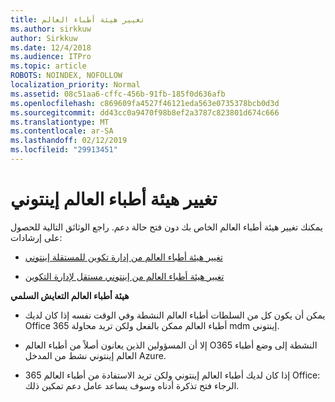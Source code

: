 ```yaml
---
title: تغيير هيئة أطباء العالم
ms.author: sirkkuw
author: Sirkkuw
ms.date: 12/4/2018
ms.audience: ITPro
ms.topic: article
ROBOTS: NOINDEX, NOFOLLOW
localization_priority: Normal
ms.assetid: 08c51aa6-cffc-456b-91fb-185f0d636afb
ms.openlocfilehash: c869609fa4527f46121eda563e0735378bcb0d3d
ms.sourcegitcommit: dd43cc0a9470f98b8ef2a3787c823801d674c666
ms.translationtype: MT
ms.contentlocale: ar-SA
ms.lasthandoff: 02/12/2019
ms.locfileid: "29913451"
---
```

# <a name="change-intune-mdm-authority"></a>تغيير هيئة أطباء العالم إينتوني

يمكنك تغيير هيئة أطباء العالم الخاص بك دون فتح حالة دعم. راجع الوثائق التالية للحصول على إرشادات:
  
- [تغيير هيئة أطباء العالم من إدارة تكوين للمستقلة إينتوني](https://docs.microsoft.com/sccm/mdm/deploy-use/migrate-change-mdm-authority)
    
- [تغيير هيئة أطباء العالم من إينتوني مستقل لإدارة التكوين](https://docs.microsoft.com/sccm/mdm/deploy-use/change-mdm-authority)
    
 **هيئة أطباء العالم التعايش السلمي**
  
- يمكن أن يكون كل من السلطات أطباء العالم النشطة وفي الوقت نفسه إذا كان لديك Office 365 أطباء العالم ممكن بالفعل ولكن تريد محاولة mdm إينتوني.
    
- إلا أن المسؤولين الذين يعانون أصلاً من أطباء العالم O365 النشطة إلى وضع أطباء العالم إينتوني نشط من المدخل Azure.
    
- إذا كان لديك أطباء العالم إينتوني ولكن تريد الاستفادة من أطباء العالم 365 Office: الرجاء فتح تذكرة أدناه وسوف يساعد عامل دعم تمكين ذلك.
    


